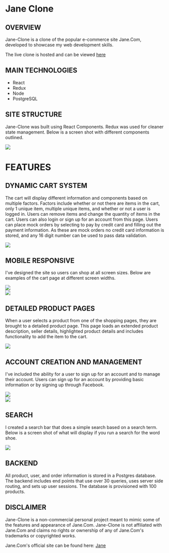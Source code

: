 # Jane Clone

## OVERVIEW

Jane-Clone is a clone of the popular e-commerce site Jane.Com, developed to showcase my web development skills.

The live clone is hosted and can be viewed <a href="https://www.jane-clone.com">here</a>

## MAIN TECHNOLOGIES

<ul>
  <li>React</li>
  <li>Redux</li>
  <li>Node</li>
  <li>PostgreSQL</li>
</ul>

## SITE STRUCTURE

Jane-Clone was built using React Components.  Redux was used for cleaner state management.  Below is a screen shot with different components outlined.

<img src="/public/img/readme/shopping_components.jpg" />

# FEATURES

## DYNAMIC CART SYSTEM

The cart will display different information and components based on multiple factors.  Factors include whether or not there are items in the cart, only 1 unique item, multiple unique items, and whether or not a user is logged in.  Users can remove items and change the quantity of items in the cart.  Users can also login or sign up for an account from this page. Users can place mock orders by selecting to pay by credit card and filling out the payment information.  As these are mock orders no credit card information is stored, and any 16 digit number can be used to pass data validation.  

<img src="/public/img/readme/cart.jpg" />

## MOBILE RESPONSIVE

I've designed the site so users can shop at all screen sizes.  Below are examples of the cart page at different screen widths.  

<img src="/public/img/readme/tablet_view.png" />
</br>
<img src="/public/img/readme/phone_view.png" />

## DETAILED PRODUCT PAGES

When a user selects a product from one of the shopping pages, they are brought to a detailed product page.  This page loads an extended product description, seller details, highlighted product details and includes functionality to add the item to the cart.   

<img src="/public/img/readme/product_details.jpg" />

## ACCOUNT CREATION AND MANAGEMENT

I've included the ability for a user to sign up for an account and to manage their account.  Users can sign up for an account by providing basic information or by signing up through Facebook.

<img src="/public/img/readme/account_creation.jpg" />
</br>
<img src="/public/img/readme/account_management.jpg" />

## SEARCH

I created a search bar that does a simple search based on a search term.  Below is a screen shot of what will display if you run a search for the word shoe.

<img src="/public/img/readme/search.jpg" />

## BACKEND

All product, user, and order information is stored in a Postgres database.  The backend includes end points that use over 30 queries, uses server side routing, and sets up user sessions.  The database is provisioned with 100 products.

## DISCLAIMER

Jane-Clone is a non-commercial personal project meant to mimic some of the features and appearance of Jane.Com.  Jane-Clone is not affiliated with Jane.Com and claims no rights or ownership of any of Jane.Com's trademarks or copyrighted works.

Jane.Com's official site can be found here: <a href='https://www.jane.com/'>Jane</a>
